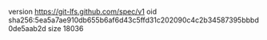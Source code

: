 version https://git-lfs.github.com/spec/v1
oid sha256:5ea5a7ae910db655b6af6d43c5ffd31c202090c4c2b34587395bbbd0de5aab2d
size 18036
